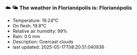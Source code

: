 ### ☁️ 🌤️  The weather in Florianópolis is: Florianópolis

- Temperature: 19.24°C
- On flesh: 19.8°C
- Relative air humidity: 99%
- Rain: 0.0 mm
- Description: Overcast clouds
- last updated: 2025-05-17T08:20:51.040936
